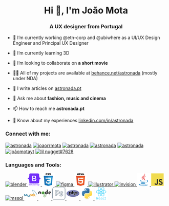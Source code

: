 <h1 align="center">Hi 👋, I'm João Mota</h1>
<h3 align="center">A UX designer from Portugal</h3>

- 🔭 I’m currently working @etn-corp and @ubiwhere as a UI/UX Design Engineer and Principal UX Designer

- 🌱 I’m currently learning 3D

- 👯 I’m looking to collaborate on **a short movie**

- 👨‍💻 All of my projects are available at [behance.net/astronada](behance.net/astronada) (mostly under NDA)

- 📝 I  write articles on [astronada.pt](astronada.pt)

- 💬 Ask me about **fashion, music and cinema**

- 📫 How to reach me **astronada.pt**

- 📄 Know about my experiences [linkedin.com/in/astronada](linkedin.com/in/astronada)

<h3 align="left">Connect with me:</h3>
<p align="left">
<a href="https://linkedin.com/in/astronada" target="blank"><img align="center" src="https://cdn.jsdelivr.net/npm/simple-icons@3.0.1/icons/linkedin.svg" alt="astronada" height="30" width="40" /></a>
<a href="https://fb.com/joaorrmota" target="blank"><img align="center" src="https://cdn.jsdelivr.net/npm/simple-icons@3.0.1/icons/facebook.svg" alt="joaorrmota" height="30" width="40" /></a>
<a href="https://instagram.com/astronada" target="blank"><img align="center" src="https://cdn.jsdelivr.net/npm/simple-icons@3.0.1/icons/instagram.svg" alt="astronada" height="30" width="40" /></a>
<a href="https://dribbble.com/astronada" target="blank"><img align="center" src="https://cdn.jsdelivr.net/npm/simple-icons@3.0.1/icons/dribbble.svg" alt="astronada" height="30" width="40" /></a>
<a href="https://www.behance.net/astronada" target="blank"><img align="center" src="https://cdn.jsdelivr.net/npm/simple-icons@3.0.1/icons/behance.svg" alt="astronada" height="30" width="40" /></a>
<a href="https://www.youtube.com/c/joãomotayt" target="blank"><img align="center" src="https://cdn.jsdelivr.net/npm/simple-icons@3.0.1/icons/youtube.svg" alt="joãomotayt" height="30" width="40" /></a>
<a href="https://discord.gg/lil nugget#7628" target="blank"><img align="center" src="https://cdn.jsdelivr.net/npm/simple-icons@3.0.1/icons/discord.svg" alt="lil nugget#7628" height="30" width="40" /></a>
</p>

<h3 align="left">Languages and Tools:</h3>
<p align="left"> <a href="https://www.blender.org/" target="_blank"> <img src="https://download.blender.org/branding/community/blender_community_badge_white.svg" alt="blender" width="40" height="40"/> </a> <a href="https://getbootstrap.com" target="_blank"> <img src="https://raw.githubusercontent.com/devicons/devicon/master/icons/bootstrap/bootstrap-plain-wordmark.svg" alt="bootstrap" width="40" height="40"/> </a> <a href="https://www.w3schools.com/css/" target="_blank"> <img src="https://raw.githubusercontent.com/devicons/devicon/master/icons/css3/css3-original-wordmark.svg" alt="css3" width="40" height="40"/> </a> <a href="https://www.figma.com/" target="_blank"> <img src="https://www.vectorlogo.zone/logos/figma/figma-icon.svg" alt="figma" width="40" height="40"/> </a> <a href="https://www.w3.org/html/" target="_blank"> <img src="https://raw.githubusercontent.com/devicons/devicon/master/icons/html5/html5-original-wordmark.svg" alt="html5" width="40" height="40"/> </a> <a href="https://www.adobe.com/in/products/illustrator.html" target="_blank"> <img src="https://www.vectorlogo.zone/logos/adobe_illustrator/adobe_illustrator-icon.svg" alt="illustrator" width="40" height="40"/> </a> <a href="https://www.invisionapp.com/" target="_blank"> <img src="https://www.vectorlogo.zone/logos/invisionapp/invisionapp-icon.svg" alt="invision" width="40" height="40"/> </a> <a href="https://www.java.com" target="_blank"> <img src="https://raw.githubusercontent.com/devicons/devicon/master/icons/java/java-original.svg" alt="java" width="40" height="40"/> </a> <a href="https://developer.mozilla.org/en-US/docs/Web/JavaScript" target="_blank"> <img src="https://raw.githubusercontent.com/devicons/devicon/master/icons/javascript/javascript-original.svg" alt="javascript" width="40" height="40"/> </a> <a href="https://www.microsoft.com/en-us/sql-server" target="_blank"> <img src="https://cdn.worldvectorlogo.com/logos/microsoft-sql-server.svg" alt="mssql" width="40" height="40"/> </a> <a href="https://www.mysql.com/" target="_blank"> <img src="https://raw.githubusercontent.com/devicons/devicon/master/icons/mysql/mysql-original-wordmark.svg" alt="mysql" width="40" height="40"/> </a> <a href="https://nodejs.org" target="_blank"> <img src="https://raw.githubusercontent.com/devicons/devicon/master/icons/nodejs/nodejs-original-wordmark.svg" alt="nodejs" width="40" height="40"/> </a> <a href="https://www.photoshop.com/en" target="_blank"> <img src="https://raw.githubusercontent.com/devicons/devicon/master/icons/photoshop/photoshop-line.svg" alt="photoshop" width="40" height="40"/> </a> <a href="https://www.php.net" target="_blank"> <img src="https://raw.githubusercontent.com/devicons/devicon/master/icons/php/php-original.svg" alt="php" width="40" height="40"/> </a> <a href="https://www.python.org" target="_blank"> <img src="https://raw.githubusercontent.com/devicons/devicon/master/icons/python/python-original.svg" alt="python" width="40" height="40"/> </a> <a href="https://reactjs.org/" target="_blank"> <img src="https://raw.githubusercontent.com/devicons/devicon/master/icons/react/react-original-wordmark.svg" alt="react" width="40" height="40"/> </a> </p
